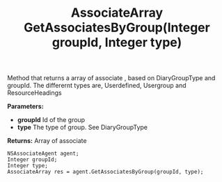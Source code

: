 ﻿---
uid: crmscript_ref_NSAssociateAgent_GetAssociatesByGroup
title: AssociateArray GetAssociatesByGroup(Integer groupId, Integer type)
intellisense: NSAssociateAgent.GetAssociatesByGroup
keywords: NSAssociateAgent, GetAssociatesByGroup
so.topic: reference
---

Method that returns a array of associate , based on DiaryGroupType and groupId. The differernt types are, Userdefined, Usergroup and ResourceHeadings

**Parameters:**
 - **groupId** Id of the group
 - **type** The type of group. See DiaryGroupType

**Returns:** Array of associate

```crmscript
NSAssociateAgent agent;
Integer groupId;
Integer type;
AssociateArray res = agent.GetAssociatesByGroup(groupId, type);
```

